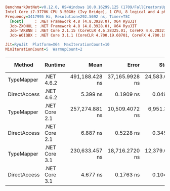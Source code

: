 ``` ini

BenchmarkDotNet=v0.12.0, OS=Windows 10.0.16299.125 (1709/FallCreatorsUpdate/Redstone3)
Intel Core i7-3770K CPU 3.50GHz (Ivy Bridge), 1 CPU, 8 logical and 4 physical cores
Frequency=3417995 Hz, Resolution=292.5692 ns, Timer=TSC
  [Host]     : .NET Framework 4.8 (4.8.3928.0), X64 RyuJIT
  Job-ZXOHUL : .NET Framework 4.8 (4.8.3928.0), X64 RyuJIT
  Job-TAKBNN : .NET Core 2.1.15 (CoreCLR 4.6.28325.01, CoreFX 4.6.28327.02), X64 RyuJIT
  Job-WOIQBX : .NET Core 3.1.1 (CoreCLR 4.700.19.60701, CoreFX 4.700.19.60801), X64 RyuJIT

Jit=RyuJit  Platform=X64  MaxIterationCount=10  
MinIterationCount=5  WarmupCount=2  

```
|       Method |       Runtime |           Mean |          Error |         StdDev |     Ratio |  RatioSD |  Gen 0 |  Gen 1 | Gen 2 | Allocated |
|------------- |-------------- |---------------:|---------------:|---------------:|----------:|---------:|-------:|-------:|------:|----------:|
|   TypeMapper |    .NET 4.6.2 | 491,188.428 ns | 37,165.9928 ns | 24,583.0031 ns | 94,381.08 | 3,701.99 | 4.3945 | 0.9766 |     - |   18992 B |
| DirectAccess |    .NET 4.6.2 |       5.399 ns |      0.1909 ns |      0.0496 ns |      1.00 |     0.00 | 0.0057 |      - |     - |      24 B |
|   TypeMapper | .NET Core 2.1 | 257,274.881 ns | 10,509.4072 ns |  6,951.3222 ns | 46,988.60 |   637.24 | 1.4648 | 0.4883 |     - |    6737 B |
| DirectAccess | .NET Core 2.1 |       6.887 ns |      0.5228 ns |      0.3458 ns |      1.29 |     0.05 | 0.0057 |      - |     - |      24 B |
|   TypeMapper | .NET Core 3.1 | 230,633.457 ns | 18,716.2720 ns | 12,379.6551 ns | 42,040.41 | 2,059.74 | 1.4648 | 0.4883 |     - |    6600 B |
| DirectAccess | .NET Core 3.1 |       4.677 ns |      0.1763 ns |      0.1049 ns |      0.86 |     0.03 | 0.0057 |      - |     - |      24 B |
